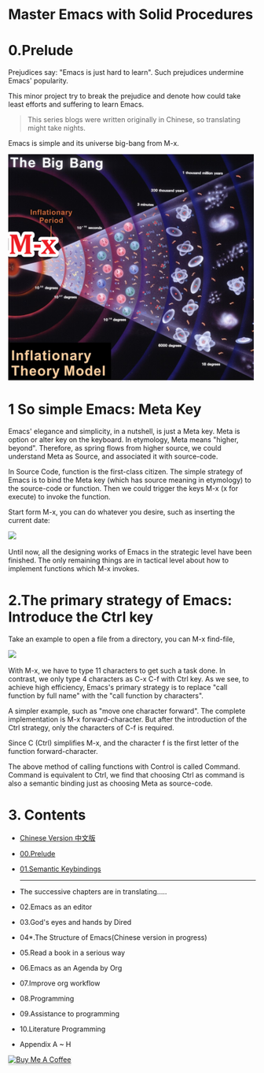 # Master Emacs with Solid Procedures


# 0.Prelude

Prejudices say: \"Emacs is just hard to learn\". Such prejudices undermine Emacs\' popularity.

This minor project try to break the prejudice and denote how could take least efforts and suffering to learn Emacs.

> This series blogs were written originally in Chinese, so translating might take nights.

Emacs is simple and its universe big-bang from M-x.

<img src="images/big-bang02.png" alt="image" width="500" >

# 1 So simple Emacs: Meta Key

Emacs\' elegance and simplicity, in a nutshell, is just a Meta key. Meta is option or alter key on the keyboard. In etymology, Meta means "higher, beyond\". Therefore, as spring flows from higher source, we could understand Meta as Source, and associated it with source-code.

In Source Code, function is the first-class citizen. The simple strategy of Emacs is to bind the Meta key (which has source meaning in etymology) to the source-code or function. Then we could trigger the keys M-x (x for execute) to invoke the function.

Start form M-x, you can do whatever you desire, such as inserting the current date:

<img src="images/00.preface-current-date.png" width="500">

Until now, all the designing works of Emacs in the strategic level have been finished. The only remaining things are in tactical level about how to implement functions which M-x invokes.

# 2.The primary strategy of Emacs: Introduce the Ctrl key

Take an example to open a file from a directory, you can M-x find-file,

<img src="images/00.preface-find-file.png" width="500">

With M-x, we have to type 11 characters to get such a task done. In contrast, we only type 4 characters as C-x C-f with Ctrl key. As we see, to achieve high efficiency, Emacs\'s primary strategy is to replace "call function by full name\" with the \"call function by characters\".

A simpler example, such as \"move one character forward\". The complete implementation is M-x forward-character. But after the introduction of the Ctrl strategy, only the characters of C-f is required.

Since C (Ctrl) simplifies M-x, and the character f is the first letter of the function forward-character.

The above method of calling functions with Control is called Command. Command is equivalent to Ctrl, we find that choosing Ctrl as command is also a semantic binding just as choosing Meta as source-code.

# 3. Contents

- [Chinese Version 中文版](readme-cn.org)
- [00.Prelude](00.prelude.org)
- [01.Semantic Keybindings](01.semantic-keybinding-en.org)

  ------------------------------------------------------------------------

- The successive chapters are in translating.....
- 02.Emacs as an editor
- 03.God\'s eyes and hands by Dired
- 04\*.The Structure of Emacs(Chinese version in progress)
- 05.Read a book in a serious way
- 06.Emacs as an Agenda by Org
- 07.Improve org workflow
- 08.Programming
- 09.Assistance to programming
- 10.Literature Programming
-   Appendix A \~ H


<a href="https://www.buymeacoffee.com/gaoweiwa" target="_blank"><img src="https://www.buymeacoffee.com/assets/img/custom_images/orange_img.png" alt="Buy Me A Coffee" style="height: 41px !important;width: 174px !important;box-shadow: 0px 3px 2px 0px rgba(190, 190, 190, 0.5) !important;-webkit-box-shadow: 0px 3px 2px 0px rgba(190, 190, 190, 0.5) !important;" ></a>




